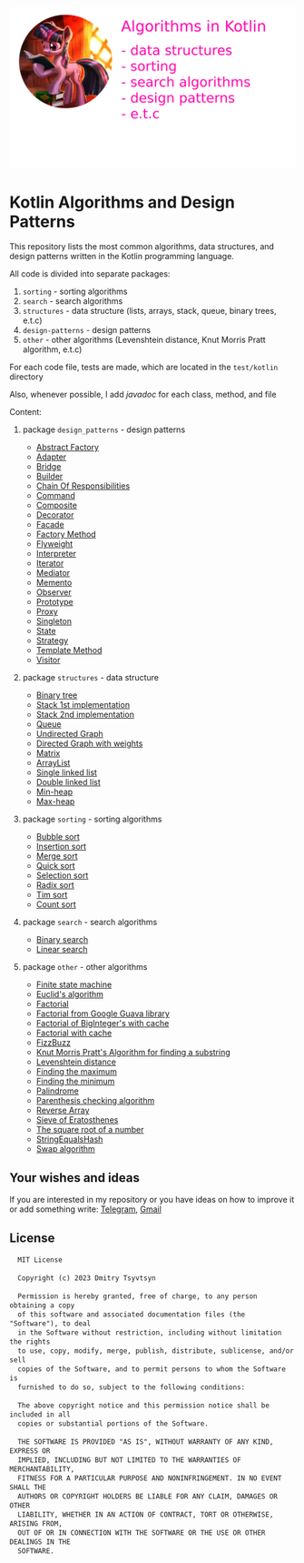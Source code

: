 ![Алгоритмы на Kotlin](/assets/algo_logo.png)

# Kotlin Algorithms and Design Patterns

This repository lists the most common algorithms, data structures, and design patterns written in the Kotlin programming language.

All code is divided into separate packages:

1. <code>sorting</code> - sorting algorithms
2. <code>search</code> - search algorithms
3. <code>structures</code> - data structure (lists, arrays, stack, queue, binary trees, e.t.c)
4. <code>design-patterns</code> - design patterns
5. <code>other</code> - other algorithms (Levenshtein distance, Knut Morris Pratt algorithm, e.t.c)

For each code file, tests are made, which are located in the <code>test/kotlin</code> directory

Also, whenever possible, I add *javadoc* for each class, method, and file

Content:

1. package <code>design_patterns</code> - design patterns
    * [Abstract Factory](/src/main/kotlin/design_patterns/Abstract%20Factory.kt)
    * [Adapter](/src/main/kotlin/design_patterns/Adapter.kt)
    * [Bridge](/src/main/kotlin/design_patterns/Bridge.kt)
    * [Builder](/src/main/kotlin/design_patterns/Builder.kt)
    * [Chain Of Responsibilities](/src/main/kotlin/design_patterns/Сhain%20Of%20Responsibilities.kt)
    * [Command](/src/main/kotlin/design_patterns/Command.kt)
    * [Composite](/src/main/kotlin/design_patterns/Composite.kt)
    * [Decorator](/src/main/kotlin/design_patterns/Decorator.kt)
    * [Facade](/src/main/kotlin/design_patterns/Facade.kt)
    * [Factory Method](/src/main/kotlin/design_patterns/Factory%20Method.kt)
    * [Flyweight](/src/main/kotlin/design_patterns/Flyweight.kt)
    * [Interpreter](/src/main/kotlin/design_patterns/Interpreter.kt)
    * [Iterator](/src/main/kotlin/design_patterns/Iterator.kt)
    * [Mediator](/src/main/kotlin/design_patterns/Mediator.kt)
    * [Memento](/src/main/kotlin/design_patterns/Memento.kt)
    * [Observer](/src/main/kotlin/design_patterns/Observer.kt)
    * [Prototype](/src/main/kotlin/design_patterns/Prototype.kt)
    * [Proxy](/src/main/kotlin/design_patterns/Proxy.kt)
    * [Singleton](/src/main/kotlin/design_patterns/Singleton.kt)
    * [State](/src/main/kotlin/design_patterns/State.kt)
    * [Strategy](/src/main/kotlin/design_patterns/Strategy.kt)
    * [Template Method](/src/main/kotlin/design_patterns/Template%20Method.kt)
    * [Visitor](/src/main/kotlin/design_patterns/Visitor.kt)

2. package <code>structures</code> - data structure
    * [Binary tree](/src/main/kotlin/structures/BinaryTree.kt)
    * [Stack 1st implementation](/src/main/kotlin/structures/ArrayListStack.kt)
    * [Stack 2nd implementation](/src/main/kotlin/structures/LinkedListStack.kt)
    * [Queue](/src/main/kotlin/structures/Queue.kt)
    * [Undirected Graph](/src/main/kotlin/structures/Graph.kt)
    * [Directed Graph with weights](/src/main/kotlin/structures/GraphWithWeights.kt)
    * [Matrix](/src/main/kotlin/structures/Matrix.kt)
    * [ArrayList](/src/main/kotlin/structures/MyArrayList.kt)
    * [Single linked list](/src/main/kotlin/structures/SingleLinkedList.kt)
    * [Double linked list](/src/main/kotlin/structures/DoubleLinkedList.kt)
    * [Min-heap](/src/main/kotlin/structures/MinHeap.kt)
    * [Max-heap](/src/main/kotlin/structures/MaxHeap.kt)

3. package <code>sorting</code> - sorting algorithms
    * [Bubble sort](/src/main/kotlin/sorting/BubbleSort.kt)
    * [Insertion sort](/src/main/kotlin/sorting/InsertionSort.kt)
    * [Merge sort](/src/main/kotlin/sorting/MergeSort.kt)
    * [Quick sort](/src/main/kotlin/sorting/QuickSort.kt)
    * [Selection sort](/src/main/kotlin/sorting/SelectionSort.kt)
    * [Radix sort](/src/main/kotlin/sorting/RadixSort.kt)
    * [Tim sort](/src/main/kotlin/sorting/TimSort.kt)
    * [Count sort](/src/main/kotlin/sorting/CountingSort.kt)

4. package <code>search</code> - search algorithms
    * [Binary search](/src/main/kotlin/search/BinarySearch.kt)
    * [Linear search](/src/main/kotlin/search/LinearSearch.kt)

5. package <code>other</code> - other algorithms
    * [Finite state machine](/src/main/kotlin/other/BinaryDigitsCounter.kt)
    * [Euclid's algorithm](/src/main/kotlin/other/EuclidAlgorithm.kt)
    * [Factorial](/src/main/kotlin/other/Factorial.kt)
    * [Factorial from Google Guava library](/src/main/kotlin/other/FactorialAdvanced.kt)
    * [Factorial of BigInteger's with cache](/src/main/kotlin/other/FactorialBigWithCache.kt)
    * [Factorial with cache](/src/main/kotlin/other/FactorialWithCache.kt)
    * [FizzBuzz](/src/main/kotlin/other/FizzBuzz.kt)
    * [Knut Morris Pratt's Algorithm for finding a substring](/src/main/kotlin/other/KnuthMorrisPrattAlgorithm.kt)
    * [Levenshtein distance](/src/main/kotlin/other/LevenshteinLengthAlgorithm.kt)
    * [Finding the maximum](/src/main/kotlin/other/MaxAlgorithm.kt)
    * [Finding the minimum](/src/main/kotlin/other/MinAlgorithm.kt)
    * [Palindrome](/src/main/kotlin/other/PalindromeAlgorithm.kt)
    * [Parenthesis checking algorithm](/src/main/kotlin/other/ParenthesisCheckAlgorithm.kt)
    * [Reverse Array](/src/main/kotlin/other/ReverseArrayAlgorithm.kt)
    * [Sieve of Eratosthenes](/src/main/kotlin/other/SieveOfEratosthenesAlgorithm.kt)
    * [The square root of a number](/src/main/kotlin/other/Sqrt.kt)
    * [StringEqualsHash](/src/main/kotlin/other/StringEqualsHashAlgorithm.kt)
    * [Swap algorithm](/src/main/kotlin/other/SwapAlgorithm.kt)

## Your wishes and ideas

If you are interested in my repository or you have ideas on how to improve it or add something write: [Telegram](https://t.me/dmitry_tsyvtsyn), [Gmail](mailto:dmitry.kind.2@gmail.com)

## License

      MIT License

      Copyright (c) 2023 Dmitry Tsyvtsyn

      Permission is hereby granted, free of charge, to any person obtaining a copy
      of this software and associated documentation files (the "Software"), to deal
      in the Software without restriction, including without limitation the rights
      to use, copy, modify, merge, publish, distribute, sublicense, and/or sell
      copies of the Software, and to permit persons to whom the Software is
      furnished to do so, subject to the following conditions:

      The above copyright notice and this permission notice shall be included in all
      copies or substantial portions of the Software.

      THE SOFTWARE IS PROVIDED "AS IS", WITHOUT WARRANTY OF ANY KIND, EXPRESS OR
      IMPLIED, INCLUDING BUT NOT LIMITED TO THE WARRANTIES OF MERCHANTABILITY,
      FITNESS FOR A PARTICULAR PURPOSE AND NONINFRINGEMENT. IN NO EVENT SHALL THE
      AUTHORS OR COPYRIGHT HOLDERS BE LIABLE FOR ANY CLAIM, DAMAGES OR OTHER
      LIABILITY, WHETHER IN AN ACTION OF CONTRACT, TORT OR OTHERWISE, ARISING FROM,
      OUT OF OR IN CONNECTION WITH THE SOFTWARE OR THE USE OR OTHER DEALINGS IN THE
      SOFTWARE.
